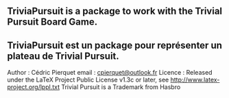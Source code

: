 TriviaPursuit is a package to work with the Trivial Pursuit Board Game.
----------------------------------------------------------------------------
TriviaPursuit est un package pour représenter un plateau de Trivial Pursuit.
----------------------------------------------------------------------------
Author : Cédric Pierquet
email : cpierquet@outlook.fr
Licence : Released under the LaTeX Project Public License v1.3c or later, see http://www.latex-project.org/lppl.txt
Trivial Pursuit is a Trademark from Hasbro
